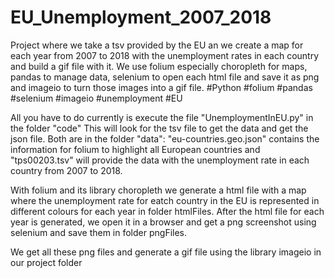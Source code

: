 # EU_Unemployment_2007_2018
Project where we take a tsv provided by the EU an we create a map for each year from 2007 to 2018 with the unemployment rates in each country and build a gif file with it. We use folium especially choropleth for maps, pandas to manage data, selenium to open each html file and save it as png and imageio to turn those images into a gif file. #Python #folium #pandas #selenium #imageio #unemployment #EU

All you have to do currently is execute the file "UnemploymentInEU.py" in the folder "code"
This will look for the tsv file to get the data and get the json file. Both are in the folder "data": "eu-countries.geo.json" contains the information for folium to highlight all European countries and "tps00203.tsv" will provide the data with the unemployment rate in each country from 2007 to 2018.

With folium and its library choropleth we generate a html file with a map where the unemployment rate for eatch country in the EU is represented in different colours for each year in folder htmlFiles. After the html file for each year is generated, we open it in a browser and get a png screenshot using selenium and save them in folder pngFiles.

We get all these png files and generate a gif file using the library imageio in our project folder

